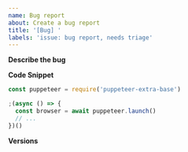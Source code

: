 ```yaml
---
name: Bug report
about: Create a bug report
title: '[Bug] '
labels: 'issue: bug report, needs triage'
---
```


<!--
  Thanks for filing an issue!
  Kindly search the issue tracker before posting a new issue.

  Due to bad experiences we have to unfortunately mention it:
  - Be respectful with our time, this is an open-source project run by volunteers in their free time.
  - Don't come across as entitled, unfriendly or angry or nobody will help you (general rule in life).
  - Reporting a "bug" without ways to reproduce it is not "contributing to open-source".

  - NOTE: "SiteA.com stopped working" is not a valid stealth-plugin bug report, unless used
    as an example to show a technical issue while providing specific example code of the problem.
    For general purpose usage discussions please use the community discord: https://extra.community
-->

**Describe the bug**

<!--
  - What you were trying to accomplish when the bug occurred
  - A description of what you expected and what actually happened
  - How to reproduce the issue
-->

**Code Snippet**

<!--
  Help us help you! Put down a short code snippet that illustrates your bug and
  that we can run and debug locally. If possible remove everything
  that is not related and make it as short as possible. For example:
-->

```javascript
const puppeteer = require('puppeteer-extra-base')

;(async () => {
  const browser = await puppeteer.launch()
  // ...
})()
```

**Versions**

<!--
Run the following command in your project directory, and paste its results here:

npx envinfo@latest --system --binaries --npmPackages '*(puppeteer*|playwright*|automation-extra*|@extra*)'
-->
